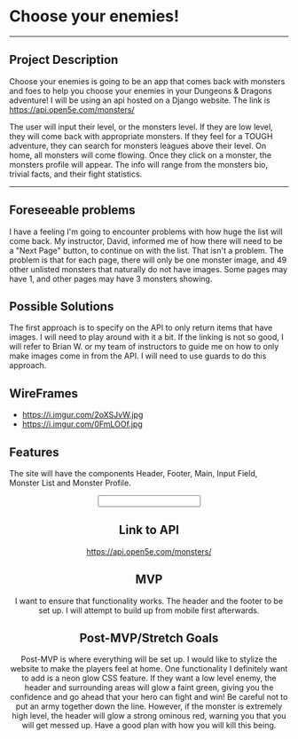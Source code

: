# Choose your enemies!

---

## Project Description

Choose your enemies is going to be an app that comes back with monsters and foes to help you choose your enemies in your Dungeons & Dragons adventure! I will be using an api hosted on a Django website. The link is https://api.open5e.com/monsters/

The user will input their level, or the monsters level. If they are low level, they will come back with appropriate monsters. If they feel for a TOUGH adventure, they can search for monsters leagues above their level. On home, all monsters will come flowing. Once they click on a monster, the monsters profile will appear. The info will range from the monsters bio, trivial facts, and their fight statistics.

---

## Foreseeable problems

I have a feeling I'm going to encounter problems with how huge the list will come back. My instructor, David, informed me of how there will need to be a "Next Page" button, to continue on with the list. That isn't a problem. The problem is that for each page, there will only be one monster image, and 49 other unlisted monsters that naturally do not have images. Some pages may have 1, and other pages may have 3 monsters showing.

## Possible Solutions
The first approach is to specify on the API to only return items that have images. I will need to play around with it a bit. If the linking is not so good, I will refer to Brian W. or my team of instructors to guide me on how to only make images come in from the API. I will need to use guards to do this approach.

## WireFrames
* https://i.imgur.com/2oXSJvW.jpg
* https://i.imgur.com/0FmLOOf.jpg

## Features
The site will have the components Header, Footer, Main, Input Field, Monster List and Monster Profile.

<header />
  <Input />
<Main />
  <Profile />
  <List />
<Footer />

## Link to API
https://api.open5e.com/monsters/

## MVP
I want to ensure that functionality works. The header and the footer to be set up. I will attempt to build up from mobile first afterwards.

## Post-MVP/Stretch Goals
Post-MVP is where everything will be set up. I would like to stylize the website to make the players feel at home. One functionality I definitely want to add is a neon glow CSS feature. If they want a low level enemy, the header and surrounding areas will glow a faint green, giving you the confidence and go ahead that your hero can fight and win! Be careful not to put an army together down the line. However, if the monster is extremely high level, the header will glow a strong ominous red, warning you that you will get messed up. Have a good plan with how you will kill this being.